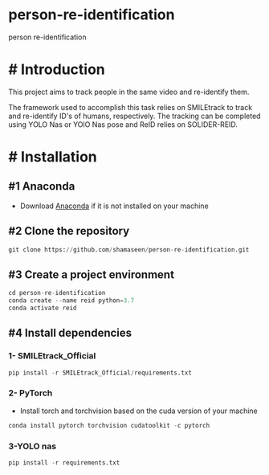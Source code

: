 # person-re-identification
person re-identification


# # Introduction
This project aims to track people in the same video and re-identify them.


The framework used to accomplish this task relies on SMILEtrack to track and re-identify ID's of humans, respectively.
The tracking can be completed using YOLO Nas or YOlO Nas pose and ReID relies on SOLIDER-REID.

# # Installation
## #1 Anaconda
 - Download [Anaconda](https://www.anaconda.com/products/individual) if it is not installed on your machine

## #2 Clone the repository
```python
git clone https://github.com/shamaseen/person-re-identification.git
```
## #3 Create a project environment
```python
cd person-re-identification
conda create --name reid python=3.7
conda activate reid
```
## #4 Install dependencies

### 1- SMILEtrack_Official
```python
pip install -r SMILEtrack_Official/requirements.txt
```
### 2- PyTorch
- Install torch and torchvision based on the cuda version of your machine
```python
conda install pytorch torchvision cudatoolkit -c pytorch
```
### 3-YOLO nas
```python
pip install -r requirements.txt
```